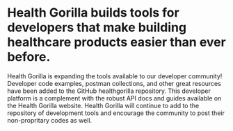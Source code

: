 #  Health Gorilla builds tools for developers that make building healthcare products easier than ever before.

Health Gorilla is expanding the tools available to our developer community!  Developer code examples, postman collections, and other great resources have been added to the GitHub healthgorilla repository.  This developer platform is a complement with the robust API docs and guides available on the Health Gorilla website.  Health Gorilla will continue to add to the repository of development tools and encourage the community to post their non-propritary codes as well.

